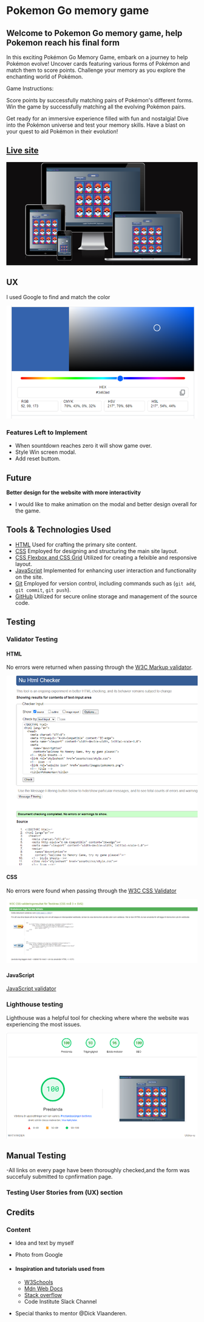 # Pokemon Go memory game

## Welcome to Pokemon Go memory game, help Pokemon reach his final form

In this exciting Pokémon Go Memory Game, embark on a journey to help Pokémon evolve! Uncover cards featuring various forms of Pokémon and match them to score points. Challenge your memory as you explore the enchanting world of Pokémon.

Game Instructions:

Score points by successfully matching pairs of Pokémon's different forms.
Win the game by successfully matching all the evolving Pokémon pairs.

Get ready for an immersive experience filled with fun and nostalgia! Dive into the Pokémon universe and test your memory skills. Have a blast on your quest to aid Pokémon in their evolution!

## [Live site](https://baselhn-cmd.github.io/PokemonGo/)

![Am I responsive picture](assets/images/ResponsivePok.png)

## UX

I used Google to find and match the color

![Responsice Mockup]( assets/images/colorpoke.png)

### Features Left to Implement

- When sountdown reaches zero it will show game over.
- Style Win screen modal.
- Add reset buttom.

## Future

**Better design for the website with more interactivity**

- I would like to make animation on the modal and better design overall for the game.
  
## Tools & Technologies Used

- [HTML](https://en.wikipedia.org/wiki/HTML) Used for crafting the primary site content.
- [CSS](https://en.wikipedia.org/wiki/CSS) Employed for designing and structuring the main site layout.
- [CSS Flexbox and CSS Grid](https://www.w3schools.com/css/css3_flexbox.asp) Utilized for creating a felxible and responsive layout.
- [JavaScript](https://www.javascript.com) Implemented for enhancing user interaction and functionality on the site.
- [Git](<https://git-scm.com>) Employed for version control, including commands such as  (`git add`, `git commit`, `git push`).
- [GitHub](https://github.com) Utilized for secure online storage and management of the source code.

## Testing

### Validator Testing

#### HTML

No errors were returned when passing through the [W3C Markup validator](https://validator.w3.org/).

![Html test](assets/images/htmlchecker.png)

#### CSS

No errors were found when passing through the [W3C CSS Validator](https://jigsaw.w3.org/css-validator/) 

![csstest](assets/images/Css%20test.png)

#### JavaScript

 [JavaScript validator](https://jshint.com/)

### Lighthouse testing

Lighthouse was a helpful tool for checking where where the website was experiencing the most issues.

![Lighthouse performance test](assets/images/speedtest.png)

## Manual Testing

-All links on every page have been thoroughly checked,and the form was succefuly submitted to cpnfirmation page.

### Testing User Stories from (UX) section



## Credits

### Content

- Idea and text by myself
- Photo from Google

- #### Inspiration and tutorials used from

  - [W3Schools](https://www.w3schools.com/)
  - [Mdn Web Docs](<https://developer.mozilla.org/en-US/>)
  - [Stack overflow](https://stackoverflow.com/)
  - Code Institute Slack Channel
- Special thanks to  mentor @Dick Vlaanderen.
